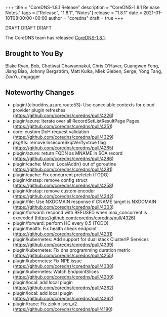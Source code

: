 +++
title = "CoreDNS-1.8.1 Release"
description = "CoreDNS-1.8.1 Release Notes."
tags = ["Release", "1.8.1", "Notes"]
release = "1.8.1"
date = 2021-01-10T08:00:00+00:00
author = "coredns"
draft = true
+++

DRAFT DRAFT DRAFT

The CoreDNS team has released
[CoreDNS-1.8.1](https://github.com/coredns/coredns/releases/tag/v1.8.1).

## Brought to You By

Blake Ryan, Bob, Chotiwat Chawannakul, Chris O'Haver, Guangwen Feng, Jiang Biao, Johnny Bergström,
Matt Kulka, Miek Gieben, Serge, Yong Tang, ZouYu, mgugger

## Noteworthy Changes

* plugin/{clouddns,azure,route53}: Use cancelable contexts for cloud provider plugin refreshes (https://github.com/coredns/coredns/pull/4226)
* plugin/azure: Iterate over all RecordSetListResultPage Pages (https://github.com/coredns/coredns/pull/4351)
* core: custom DoH request validation (https://github.com/coredns/coredns/pull/4329)
* pkg/tls: remove InsecureSkipVerify=true flag (https://github.com/coredns/coredns/pull/4265)
* plugin/azure: return FQDN as MNAME in SOA record (https://github.com/coredns/coredns/pull/4286)
* plugin/cache: Move .LocalAddr() out of goroutine (https://github.com/coredns/coredns/pull/4281)
* plugin/cache: Fix concurrent prefetch (TODO)
* plugin/dnstap: remove config struct (https://github.com/coredns/coredns/pull/4258)
* plugin/dnstap: remove custom encoder (https://github.com/coredns/coredns/pull/4242)
* plugin/file: Use NXDOMAIN response if CNAME target is NXDOMAIN (https://github.com/coredns/coredns/pull/4303)
* plugin/forward: respond with REFUSED when max_concurrent is exceeded (https://github.com/coredns/coredns/pull/4326)
* plugin/forward: perform HC every 0.5 (TODO)
* plugin/health: Fix health check endpoint (https://github.com/coredns/coredns/pull/4231)
* plugin/kubernetes: Add support for dual stack ClusterIP Services (https://github.com/coredns/coredns/pull/4339)
* plugin/kubernetes: Fix dns programming duration metric (https://github.com/coredns/coredns/pull/4255)
* plugin/kubernetes: Fix NPE issue (https://github.com/coredns/coredns/pull/4338)
* plugin/kubernetes: Watch EndpointSlices (https://github.com/coredns/coredns/pull/4209)
* plugin/local: add local plugin (https://github.com/coredns/coredns/pull/4262)
* plugin/local: add local plugin (https://github.com/coredns/coredns/pull/4262)
* plugin/trace: Fix zipkin json_v2 (https://github.com/coredns/coredns/pull/4180)
